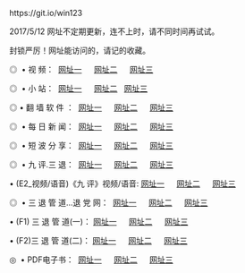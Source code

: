 <p>https://git.io/win123
<p>2017/5/12 网址不定期更新，连不上时，请不同时间再试试。
<p>封锁严厉！网址能访问的，请记的收藏。
<p>◎   • 视 频： 
<a href="http://150.95.140.168/it/a1.html" target="_blank">网址一</a> 　 
<a href="http://150.95.140.168/it/a2.html" target="_blank">网址二</a> 　 
<a href="http://150.95.140.168/it/a3.html" target="_blank">网址三</a></p>
<p>◎ </span>  •  小 站：  
<a href="http://150.95.140.168/it/b1.html" target="_blank">网址一</a> 　 
<a href="http://150.95.140.168/it/b2.html" target="_blank">网址二</a>   
<a href="http://150.95.140.168/it/b3.html" target="_blank">网址三</a></p>
<p>◎  • 翻 墙 软 件 ：  
<a href="http://150.95.140.168/it/c1.html" target="_blank">网址一</a> 　 
<a href="http://150.95.140.168/it/c2.html" target="_blank">网址二</a> 　 
<a href="http://150.95.140.168/it/c3.html" target="_blank">网址三</a></p>
<p>◎ </span>  • 每 日 新 闻：  
<a href="http://150.95.140.168/it/d1.html" target="_blank">网址一</a> 　 
<a href="http://150.95.140.168/it/d2.html" target="_blank">网址二</a> 　 
<a href="http://150.95.140.168/it/d3.html" target="_blank">网址三</a></p>
<p>◎ </span>  • 短 波 分 享：  
<a href="http://150.95.140.168/it/h1.html" target="_blank">网址一</a> 　 
<a href="http://150.95.140.168/it/h2.html" target="_blank">网址二</a> 　 
<a href="http://150.95.140.168/it/h3.html" target="_blank">网址三</a></p>
<p>◎   • 九 评.三 退：  
<a href="http://150.95.140.168/it/91.html" target="_blank">网址一</a> 　 
<a href="http://150.95.140.168/it/92.html" target="_blank">网址二</a> 　 
<a href="http://150.95.140.168/it/93.html" target="_blank">网址三</a> 　</p>
<p>  • (E2_视频/语音)《九 评》视频/语音: 
<a href="http://150.95.140.168/it/n1.html" target="_blank">网址一</a> 　 
<a href="http://150.95.140.168/it/n2.html" target="_blank">网址二</a> 　 
<a href="http://150.95.140.168/it/n3.html" target="_blank">网址三</a></p>
<p>◎   • 三 退 管 道...退 党 网：  
<a href="http://150.95.140.168/it/31.html" target="_blank">网址一</a> 　 
<a href="http://150.95.140.168/it/32.html" target="_blank">网址二</a> 　 
<a href="http://150.95.140.168/it/33.html" target="_blank">网址三</a></p>
<p>  • (F1) 三 退 管 道(一)： 
<a href="http://150.95.140.168/it/t1.html" target="_blank">网址一</a> 　 
<a href="http://150.95.140.168/it/t2.html" target="_blank">网址二</a> 　 
<a href="http://150.95.140.168/it/t3.html" target="_blank">网址三</a></p>
<p>  • (F2)三 退 管 道(二)： 
<a href="http://150.95.140.168/it/t11.html" target="_blank">网址一</a> 　 
<a href="http://150.95.140.168/it/t22.html" target="_blank">网址二</a> 　 
<a href="http://150.95.140.168/it/t33.html" target="_blank">网址三</a></p>
<p>◎   • PDF电子书：  
<a href="http://150.95.140.168/it/p1.html" target="_blank">网址一</a> 　 
<a href="http://150.95.140.168/it/p2.html" target="_blank">网址二</a> 　 
<a href="http://150.95.140.168/it/p3.html/" target="_blank">网址三</a></p>
